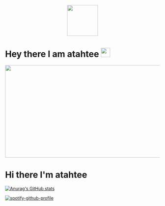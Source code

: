<div id="header" align="center">
  <img src="https://media.giphy.com/media/M9gbBd9nbDrOTu1Mqx/giphy.gif" width="100"/>
</div>

<div id="count" align="center">
<img src="https://komarev.com/ghpvc/?username=atahtee&style=flat-square&color=blue" alt=""/>
</div>

<h1>
  Hey there I am atahtee
  <img src="https://media.giphy.com/media/hvRJCLFzcasrR4ia7z/giphy.gif" width="30px"/>
</h1>

<div align="center">
  <img src="https://media.giphy.com/media/dWesBcTLavkZuG35MI/giphy.gif" width="600" height="300"/>
</div>

# Hi there I'm atahtee

[![Anurag's GitHub stats](https://github-readme-stats.vercel.app/api?username=atahtee)](https://github.com/anuraghazra/github-readme-stats)



[![spotify-github-profile](https://spotify-github-profile.vercel.app/api/view?uid=3156gllykhuzmbcga2fm2rv7oe4i&cover_image=true&theme=default)](https://github.com/kittinan/spotify-github-profile)

